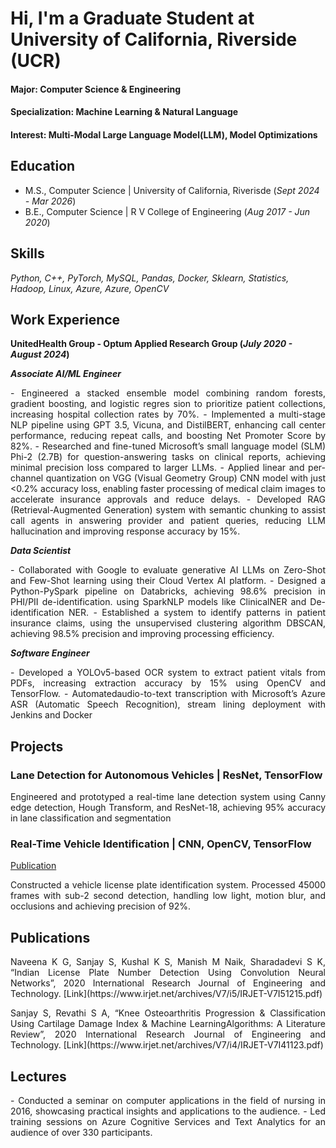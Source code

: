# Hi, I'm a Graduate Student at University of California, Riverside (UCR)

#### Major: Computer Science & Engineering
#### Specialization: Machine Learning & Natural Language
#### Interest: Multi-Modal Large Language Model(LLM), Model Optimizations

## Education
- M.S., Computer Science  |  University of California, Riverisde (_Sept 2024 - Mar 2026_)								       		
- B.E., Computer Science  |  R V College of Engineering (_Aug 2017 - Jun 2020_)	 			        		

## Skills
_Python, C++, PyTorch, MySQL, Pandas, Docker, Sklearn, Statistics, Hadoop, Linux, Azure, Azure, OpenCV_
## Work Experience

**UnitedHealth Group - Optum Applied Research Group (_July 2020 - August 2024_)**

**_Associate AI/ML Engineer_**
<p style="text-align: justify;">
- Engineered a stacked ensemble model combining random forests, gradient boosting, and logistic regres
sion to prioritize patient collections, increasing hospital collection rates by 70%.
- Implemented a multi-stage NLP pipeline using GPT 3.5, Vicuna, and DistilBERT, enhancing call center
 performance, reducing repeat calls, and boosting Net Promoter Score by 82%.
- Researched and fine-tuned Microsoft’s small language model (SLM) Phi-2 (2.7B) for question-answering
 tasks on clinical reports, achieving minimal precision loss compared to larger LLMs.
- Applied linear and per-channel quantization on VGG (Visual Geometry Group) CNN model with just
 <0.2% accuracy loss, enabling faster processing of medical claim images to accelerate insurance approvals and
 reduce delays.
- Developed RAG (Retrieval-Augmented Generation) system with semantic chunking to assist call agents in
 answering provider and patient queries, reducing LLM hallucination and improving response accuracy by 15%.
</p>

 **_Data Scientist_**
 <p style="text-align: justify;">
- Collaborated with Google to evaluate generative AI LLMs on Zero-Shot and Few-Shot learning using their
 Cloud Vertex AI platform.
- Designed a Python-PySpark pipeline on Databricks, achieving 98.6% precision in PHI/PII de-identification.
 using SparkNLP models like ClinicalNER and De-identification NER.
- Established a system to identify patterns in patient insurance claims, using the unsupervised clustering algorithm
 DBSCAN, achieving 98.5% precision and improving processing efficiency.
</p>

 **_Software Engineer_**
 <p style="text-align: justify;">
- Developed a YOLOv5-based OCR system to extract patient vitals from PDFs, increasing extraction accuracy
 by 15% using OpenCV and TensorFlow.
- Automatedaudio-to-text transcription with Microsoft’s Azure ASR (Automatic Speech Recognition), stream
lining deployment with Jenkins and Docker
</p>

## Projects
### Lane Detection for Autonomous Vehicles | ResNet, TensorFlow

<p style="text-align: justify;">
Engineered and prototyped a real-time lane detection system using Canny edge detection, Hough Transform, and ResNet-18, achieving 95% accuracy in lane classification and segmentation
</p>

### Real-Time Vehicle Identification | CNN, OpenCV, TensorFlow
[Publication](https://www.irjet.net/archives/V7/i5/IRJET-V7I51215.pdf)

<p style="text-align: justify;">
Constructed a vehicle license plate identification system. Processed 45000 frames with sub-2 second detection, handling low light, motion blur, and occlusions and achieving precision of 92%.
</p>

## Publications
<p style="text-align: justify;">
  Naveena K G, Sanjay S, Kushal K S, Manish M Naik, Sharadadevi S K, “Indian License Plate Number Detection Using Convolution Neural Networks”, 2020 International Research Journal of Engineering and Technology. [Link](https://www.irjet.net/archives/V7/i5/IRJET-V7I51215.pdf)
</p>

<p style="text-align: justify;">
  Sanjay S, Revathi S A, “Knee Osteoarthritis Progression & Classification Using Cartilage Damage Index & Machine LearningAlgorithms: A Literature Review”, 2020 International Research Journal of Engineering and Technology. [Link](https://www.irjet.net/archives/V7/i4/IRJET-V7I41123.pdf)
</p>

## Lectures
<p style="text-align: justify;">
- Conducted a seminar on computer applications in the field of nursing in 2016, showcasing practical insights and applications to the audience.
- Led training sessions on Azure Cognitive Services and Text Analytics for an audience of over 330 participants.
</p>